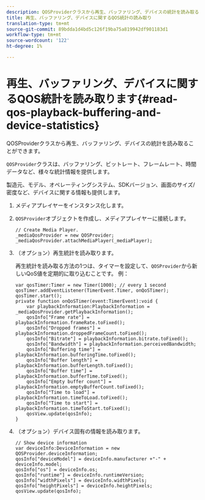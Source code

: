```yaml
---
description: QOSProviderクラスから再生、バッファリング、デバイスの統計を読み取ることができます。
title: 再生、バッファリング、デバイスに関するQOS統計の読み取り
translation-type: tm+mt
source-git-commit: 89bdda1d4bd5c126f19ba75a819942df901183d1
workflow-type: tm+mt
source-wordcount: '122'
ht-degree: 1%

---
```



# 再生、バッファリング、デバイスに関するQOS統計を読み取ります{#read-qos-playback-buffering-and-device-statistics}

QOSProviderクラスから再生、バッファリング、デバイスの統計を読み取ることができます。

`QOSProvider`クラスは、バッファリング、ビットレート、フレームレート、時間データなど、様々な統計情報を提供します。

製造元、モデル、オペレーティングシステム、SDKバージョン、画面のサイズ/密度など、デバイスに関する情報も提供します。

1. メディアプレイヤーをインスタンス化します。
1. `QOSProvider`オブジェクトを作成し、メディアプレイヤーに接続します。

   ```
   // Create Media Player. 
   _mediaQosProvider = new QOSProvider; 
   _mediaQosProvider.attachMediaPlayer(_mediaPlayer);
   ```

1. （オプション）再生統計を読み取ります。

   再生統計を読み取る方法の1つは、タイマーを設定して、`QOSProvider`から新しいQoS値を定期的に取り込むことです。 例：

   ```
   var qosTimer:Timer = new Timer(1000); // every 1 second  
   qosTimer.addEventListener(TimerEvent.Timer, onQoSTimer);  
   qosTimer.start(); 
   private function onQoSTimer(event:TimerEvent):void { 
       var playbackInformation:PlaybackInformation = _mediaQosProvider.getPlaybackInformation(); 
       qosInfo["Frame rate"] = playbackInformation.frameRate.toFixed();  
       qosInfo["Dropped frames"] = playbackInformation.droppedFrameCount.toFixed(); 
       qosInfo["Bitrate"] = playbackInformation.bitrate.toFixed(); 
       qosInfo["Bandwidth"] = playbackInformation.perceivedBandwidth; 
       qosInfo["Buffering time"] = playbackInformation.bufferingTime.toFixed(); 
       qosInfo["Buffer length"] = playbackInformation.bufferLength.toFixed();  
       qosInfo["Buffer time"] = playbackInformation.bufferTime.toFixed(); 
       qosInfo["Empty buffer count"] = playbackInformation.emptyBufferCount.toFixed();  
       qosInfo["Time to load"] = playbackInformation.timeToLoad.toFixed();  
       qosInfo["Time to start"] = playbackInformation.timeToStart.toFixed(); 
       qosView.update(qosInfo); 
   }
   ```

1. （オプション）デバイス固有の情報を読み取ります。

   ```
   // Show device information 
   var deviceInfo:DeviceInformation = new QOSProvider.deviceInformation; 
   qosInfo["deviceModel"] = deviceInfo.manufacturer +"-" + deviceInfo.model; 
   qosInfo["os"] = deviceInfo.os;  
   qosInfo["runtime"] = deviceInfo.runtimeVersion;  
   qosInfo["widthPixels"] = deviceInfo.widthPixels;  
   qosInfo["heightPixels"] = deviceInfo.heightPixels; 
   qosView.update(qosInfo); 
   ```


